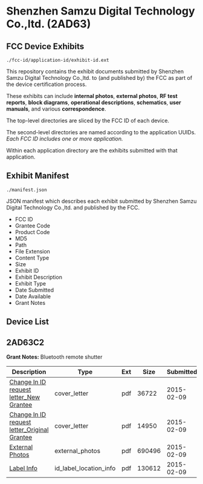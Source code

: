 # Shenzhen Samzu Digital Technology Co.,ltd. (2AD63)
## FCC Device Exhibits

```
./fcc-id/application-id/exhibit-id.ext
```

This repository contains the exhibit documents submitted by Shenzhen Samzu Digital Technology Co.,ltd. to (and published by) the FCC as part of the device certification process.

These exhibits can include **internal photos**, **external photos**, **RF test reports**, **block diagrams**, **operational descriptions**, **schematics**, **user manuals**, and various **correspondence**.

The top-level directories are sliced by the FCC ID of each device.

The second-level directories are named according to the application UUIDs. *Each FCC ID includes one or more application.*

Within each application directory are the exhibits submitted with that application. 

## Exhibit Manifest

```
./manifest.json
```

JSON manifest which describes each exhibit submitted by Shenzhen Samzu Digital Technology Co.,ltd. and published by the FCC.

- FCC ID
- Grantee Code
- Product Code
- MD5
- Path
- File Extension
- Content Type
- Size
- Exhibit ID
- Exhibit Description
- Exhibit Type
- Date Submitted
- Date Available
- Grant Notes

## Device List
## 2AD63C2
**Grant Notes:** Bluetooth remote shutter

| Description | Type | Ext | Size | Submitted | Available |
| ----------- | ---- | --- | ---- | --------- | --------- |
| [Change In ID request letter_New Grantee](2AD63C2/09c658db66f869f0383b4b1b6c82d339/2527747.pdf) | cover_letter | pdf | 36722 | 2015-02-09 | 2015-02-09 |
| [Change In ID request letter_Original Grantee](2AD63C2/09c658db66f869f0383b4b1b6c82d339/2527748.pdf) | cover_letter | pdf | 14950 | 2015-02-09 | 2015-02-09 |
| [External Photos](2AD63C2/09c658db66f869f0383b4b1b6c82d339/2527749.pdf) | external_photos | pdf | 690496 | 2015-02-09 | 2015-02-09 |
| [Label Info](2AD63C2/09c658db66f869f0383b4b1b6c82d339/2527750.pdf) | id_label_location_info | pdf | 130612 | 2015-02-09 | 2015-02-09 |
